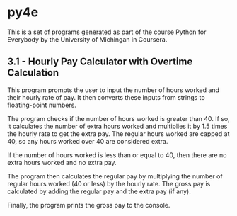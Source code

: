 # py4e
This is a set of programs generated as part of the course Python for Everybody by the University of Michingan in Coursera.

## 3.1 - Hourly Pay Calculator with Overtime Calculation

This program prompts the user to input the number of hours worked and their hourly rate of pay. It then converts these inputs from strings to floating-point numbers.

The program checks if the number of hours worked is greater than 40. If so, it calculates the number of extra hours worked and multiplies it by 1.5 times the hourly rate to get the extra pay. The regular hours worked are capped at 40, so any hours worked over 40 are considered extra.

If the number of hours worked is less than or equal to 40, then there are no extra hours worked and no extra pay.

The program then calculates the regular pay by multiplying the number of regular hours worked (40 or less) by the hourly rate. The gross pay is calculated by adding the regular pay and the extra pay (if any).

Finally, the program prints the gross pay to the console.
